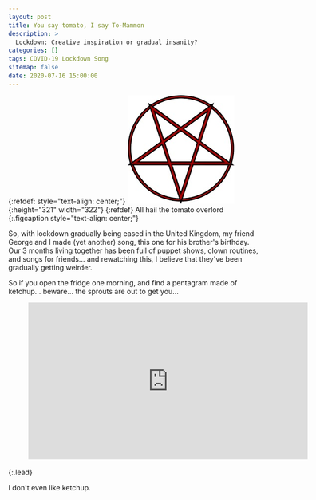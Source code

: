 ```yaml
---
layout: post
title: You say tomato, I say To-Mammon
description: >
  Lockdown: Creative inspiration or gradual insanity?
categories: []
tags: COVID-19 Lockdown Song
sitemap: false
date: 2020-07-16 15:00:00
---
```

{:refdef: style="text-align: center;"}
![Pentagram](/assets/img/Posts/2020-07-16-Pentagram.jpg){:height="321" width="322"}
{:refdef}
All hail the tomato overlord
{:.figcaption style="text-align: center;"}

So, with lockdown gradually being eased in the United Kingdom, my friend George and I made (yet another) song, this one for his brother's birthday. Our 3 months living together has been full of puppet shows, clown routines, and songs for friends... and rewatching this, I believe that they've been gradually getting weirder. 

So if you open the fridge one morning, and find a pentagram made of ketchup... beware... the sprouts are out to get you...

<figure class="video_container"><iframe width="560" height="315" src="https://www.youtube.com/embed/7vmvyybRntY" frameborder="0" allowfullscreen="true"></iframe></figure>
{:.lead}

I don't even like ketchup.



